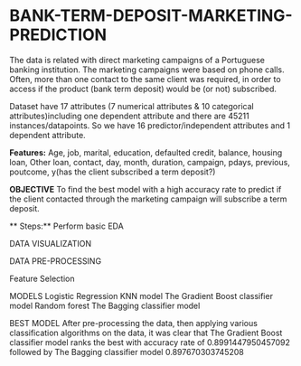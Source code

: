 # BANK-TERM-DEPOSIT-MARKETING-PREDICTION

The data is related with direct marketing campaigns of a Portuguese banking institution. The marketing campaigns were based on phone calls. Often, more than one contact to the same client was required, in order to access if the product (bank term deposit) would be (or not) subscribed.

Dataset have 17 attributes (7 numerical attributes & 10 categorical attributes)including one dependent attribute and there are 45211 instances/datapoints. So we have 16 predictor/independent attributes and 1 dependent attribute.

**Features:**  Age, job, marital, education, defaulted credit, balance, housing loan, Other loan, contact, day, month, duration, campaign, pdays, previous, poutcome, y(has the client subscribed a term deposit?)

**OBJECTIVE**
 To find the best model with a high accuracy rate to predict if the client contacted through the marketing campaign will subscribe a term deposit.

** Steps:**
Perform basic EDA

DATA VISUALIZATION

DATA PRE-PROCESSING


Feature Selection

MODELS
Logistic Regression 
KNN model
The Gradient Boost classifier model
Random forest
The Bagging classifier model

BEST MODEL
After pre-processing the data, then applying various classification algorithms on the data, it was clear that The Gradient Boost classifier model ranks the best with accuracy rate of 0.8991447950457092 followed by The Bagging classifier model 0.897670303745208



